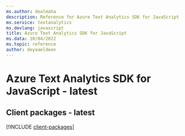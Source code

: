 ```yaml
---
ms.author: dealmaha
description: Reference for Azure Text Analytics SDK for JavaScript
ms.service: textanalytics
ms.devlang: javascript
title: Azure Text Analytics SDK for JavaScript
ms.data: 10/04/2022
ms.topic: reference
author: deyaaeldeen
---
```

# Azure Text Analytics SDK for JavaScript - latest

## Client packages - latest
[!INCLUDE [client-packages](text-analytics-client-index.md)]